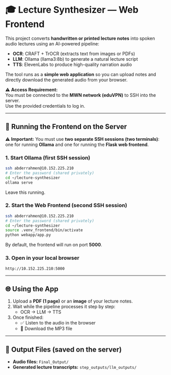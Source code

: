 # 🎓 Lecture Synthesizer — Web Frontend

This project converts **handwritten or printed lecture notes** into spoken audio lectures using an AI-powered pipeline:

- **OCR**: CRAFT + TrOCR (extracts text from images or PDFs)  
- **LLM**: Ollama (llama3:8b) to generate a natural lecture script  
- **TTS**: ElevenLabs to produce high-quality narration audio  

The tool runs as a **simple web application** so you can upload notes and directly download the generated audio from your browser.

⚠️ **Access Requirement:**  
You must be connected to the **MWN network (eduVPN)** to SSH into the server.  
Use the provided credentials to log in.

---

## 🚀 Running the Frontend on the Server

⚠️ **Important:** You must use **two separate SSH sessions (two terminals)**:  
one for running **Ollama** and one for running the **Flask web frontend**.

### 1. Start Ollama (first SSH session)
```bash
ssh abderrahmen@10.152.225.210
# Enter the password (shared privately)
cd ~/lecture-synthesizer
ollama serve
```
Leave this running.

### 2. Start the Web Frontend (second SSH session)
```bash
ssh abderrahmen@10.152.225.210
# Enter the password (shared privately)
cd ~/lecture-synthesizer
source .venv_frontend/bin/activate
python webapp/app.py
```

By default, the frontend will run on port **5000**.  

### 3. Open in your local browser
```
http://10.152.225.210:5000
```

---

## 🌐 Using the App

1. Upload a **PDF (1 page)** or an **image** of your lecture notes.  
2. Wait while the pipeline processes it step by step:  
   - OCR → LLM → TTS  
3. Once finished:  
   - ✅ Listen to the audio in the browser  
   - 💾 Download the MP3 file  

---

## 📂 Output Files (saved on the server)

- **Audio files:** `Final_Output/`  
- **Generated lecture transcripts:** `step_outputs/llm_outputs/`  

